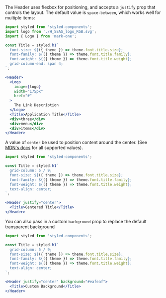 The Header uses flexbox for positioning, and accepts a `justify` prop that controls the layout. The default value is `space-between`, which works well for multiple items:

```jsx
import styled from 'styled-components';
import logo from './H_SEAS_logo_RGB.svg';
import { Logo } from 'mark-one';

const Title = styled.h1`
  font-size: ${({ theme }) => theme.font.title.size};
  font-family: ${({ theme }) => theme.font.title.family};
  font-weight: ${({ theme }) => theme.font.title.weight};
  grid-column-end: span 4;
`;

<Header>
  <Logo 
    image={logo}
    width="175px"
    href="#"
  >
    The Link Description
  </Logo>
  <Title>Application Title</Title>
  <div>three</div>
  <div>menu</div>
  <div>items</div>
</Header>
```

A value of `center` be used to position content around the center. (See [MDN's docs](https://developer.mozilla.org/en-US/docs/Web/CSS/justify-content) for all supported values).

```jsx
import styled from 'styled-components';

const Title = styled.h1`
  grid-column: 5 / 9;
  font-size: ${({ theme }) => theme.font.title.size};
  font-family: ${({ theme }) => theme.font.title.family};
  font-weight: ${({ theme }) => theme.font.title.weight};
  text-align: center;
`;

<Header justify="center">
  <Title>Centered Title</Title>
</Header>
```

You can also pass in a custom `background` prop to replace the default transparent background

```jsx
import styled from 'styled-components';

const Title = styled.h1`
  grid-column: 5 / 9;
  font-size: ${({ theme }) => theme.font.title.size};
  font-family: ${({ theme }) => theme.font.title.family};
  font-weight: ${({ theme }) => theme.font.title.weight};
  text-align: center;
`;

<Header justify="center" background="#eafeaf">
  <Title>Custom Background</Title>
</Header>
```
